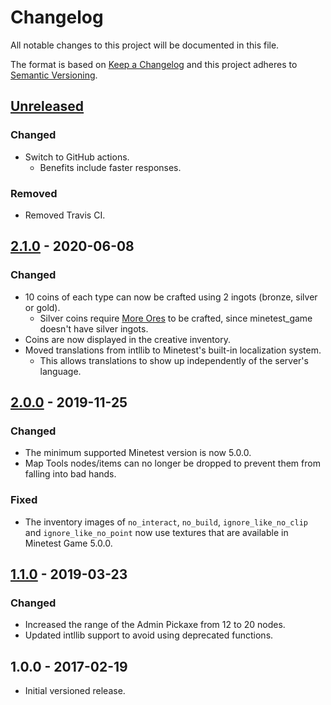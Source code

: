 # Changelog

All notable changes to this project will be documented in this file.

The format is based on [Keep a Changelog](http://keepachangelog.com/en/1.0.0/)
and this project adheres to [Semantic Versioning](http://semver.org/spec/v2.0.0.html).

## [Unreleased]

### Changed

- Switch to GitHub actions.
  - Benefits include faster responses.

### Removed

- Removed Travis CI.

## [2.1.0] - 2020-06-08

### Changed

- 10 coins of each type can now be crafted using 2 ingots (bronze, silver or gold).
  - Silver coins require [More Ores](https://github.com/minetest-mods/moreores)
    to be crafted, since minetest_game doesn't have silver ingots.
- Coins are now displayed in the creative inventory.
- Moved translations from intllib to Minetest's built-in localization system.
  - This allows translations to show up independently of the server's language.

## [2.0.0] - 2019-11-25

### Changed

- The minimum supported Minetest version is now 5.0.0.
- Map Tools nodes/items can no longer be dropped to prevent them from falling
  into bad hands.

### Fixed

- The inventory images of `no_interact`, `no_build`, `ignore_like_no_clip`
  and `ignore_like_no_point` now use textures that are available in
  Minetest Game 5.0.0.

## [1.1.0] - 2019-03-23

### Changed

- Increased the range of the Admin Pickaxe from 12 to 20 nodes.
- Updated intllib support to avoid using deprecated functions.

## 1.0.0 - 2017-02-19

- Initial versioned release.

[Unreleased]: https://github.com/minetest-mods/maptools/compare/v2.1.0...HEAD
[2.1.0]: https://github.com/minetest-mods/maptools/compare/v2.0.0...v2.1.0
[2.0.0]: https://github.com/minetest-mods/maptools/compare/v1.1.0...v2.0.0
[1.1.0]: https://github.com/minetest-mods/maptools/compare/v1.0.0...v1.1.0
